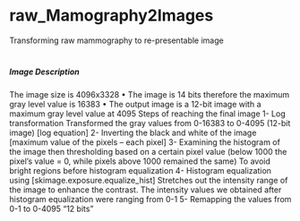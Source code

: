 # raw_Mamography2Images
Transforming raw mammography to re-presentable image 
#
##### Image Description
The image size is 4096x3328
• The image is 14 bits therefore the maximum gray level value is 16383
• The output image is a 12-bit image with a maximum gray level value at 4095
Steps of reaching the final image
1- Log transformation
Transformed the gray values from 0-16383 to 0-4095 (12-bit image)
[log equation]
2- Inverting the black and white of the image
[maximum value of the pixels – each pixel]
3- Examining the histogram of the image then thresholding based on a certain pixel value (below 1000 the pixel’s value = 0, while pixels above 1000 remained the same)
To avoid bright regions before histogram equalization
4- Histogram equalization using [skimage.exposure.equalize_hist] Stretches out the intensity range of the image to enhance the contrast. The intensity values we obtained after histogram equalization were ranging from 0-1
5- Remapping the values from 0-1 to 0-4095 “12 bits”
